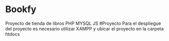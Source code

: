 # Bookfy
Proyecto de tienda de libros PHP MYSQL JS
#Proyecto
Para el despliegue del proyecto es necesario utilizar XAMPP y ubicar el proyecto en la carpeta htdocs
